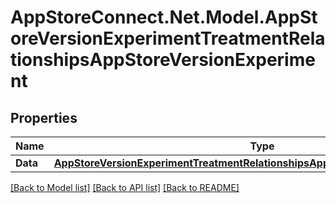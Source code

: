 # AppStoreConnect.Net.Model.AppStoreVersionExperimentTreatmentRelationshipsAppStoreVersionExperiment

## Properties

Name | Type | Description | Notes
------------ | ------------- | ------------- | -------------
**Data** | [**AppStoreVersionExperimentTreatmentRelationshipsAppStoreVersionExperimentData**](AppStoreVersionExperimentTreatmentRelationshipsAppStoreVersionExperimentData.md) |  | [optional] 

[[Back to Model list]](../README.md#documentation-for-models) [[Back to API list]](../README.md#documentation-for-api-endpoints) [[Back to README]](../README.md)

